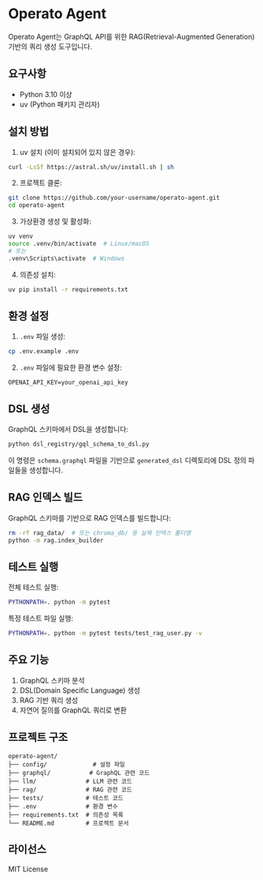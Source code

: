 # Operato Agent

Operato Agent는 GraphQL API를 위한 RAG(Retrieval-Augmented Generation) 기반의 쿼리 생성 도구입니다.

## 요구사항

- Python 3.10 이상
- uv (Python 패키지 관리자)

## 설치 방법

1. uv 설치 (이미 설치되어 있지 않은 경우):

```bash
curl -LsSf https://astral.sh/uv/install.sh | sh
```

2. 프로젝트 클론:

```bash
git clone https://github.com/your-username/operato-agent.git
cd operato-agent
```

3. 가상환경 생성 및 활성화:

```bash
uv venv
source .venv/bin/activate  # Linux/macOS
# 또는
.venv\Scripts\activate  # Windows
```

4. 의존성 설치:

```bash
uv pip install -r requirements.txt
```

## 환경 설정

1. `.env` 파일 생성:

```bash
cp .env.example .env
```

2. `.env` 파일에 필요한 환경 변수 설정:

```
OPENAI_API_KEY=your_openai_api_key
```

## DSL 생성

GraphQL 스키마에서 DSL을 생성합니다:

```bash
python dsl_registry/gql_schema_to_dsl.py
```

이 명령은 `schema.graphql` 파일을 기반으로 `generated_dsl` 디렉토리에 DSL 정의 파일들을 생성합니다.

## RAG 인덱스 빌드

GraphQL 스키마를 기반으로 RAG 인덱스를 빌드합니다:

```bash
rm -rf rag_data/  # 또는 chroma_db/ 등 실제 인덱스 폴더명
python -m rag.index_builder
```

## 테스트 실행

전체 테스트 실행:

```bash
PYTHONPATH=. python -m pytest
```

특정 테스트 파일 실행:

```bash
PYTHONPATH=. python -m pytest tests/test_rag_user.py -v
```

## 주요 기능

1. GraphQL 스키마 분석
2. DSL(Domain Specific Language) 생성
3. RAG 기반 쿼리 생성
4. 자연어 질의를 GraphQL 쿼리로 변환

## 프로젝트 구조

```
operato-agent/
├── config/             # 설정 파일
├── graphql/           # GraphQL 관련 코드
├── llm/              # LLM 관련 코드
├── rag/              # RAG 관련 코드
├── tests/            # 테스트 코드
├── .env              # 환경 변수
├── requirements.txt  # 의존성 목록
└── README.md         # 프로젝트 문서
```

## 라이선스

MIT License
